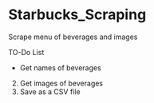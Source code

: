 # Starbucks_Scraping
Scrape menu of beverages and images

TO-Do List
* Get names of beverages
2. Get images of beverages
3. Save as a CSV file
